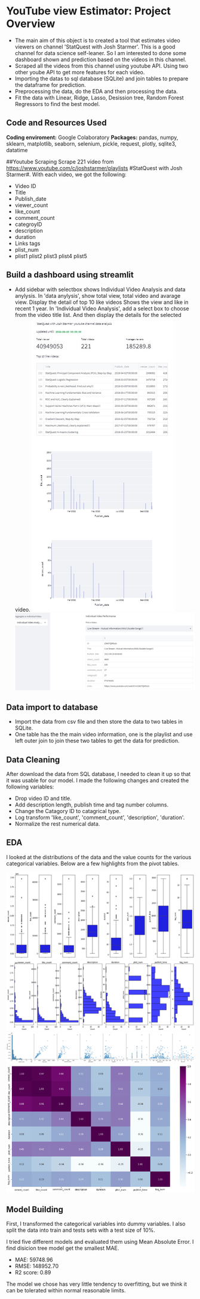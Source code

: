 # YouTube view Estimator: Project Overview 
* The main aim of this object is to created a tool that estimates video viewers on channel 'StatQuest with Josh Starmer'. This is a good channel for data science self-leaner. So I am interested to done some dashboard shown and prediction based on the videos in this channel.
* Scraped all the videos from this channel using youtube API. Using two other yoube API to get more features for each video.
* Importing the datas to sql database (SQLite) and join tables to prepare the dataframe for prediction. 
* Preprocessing the data, do the EDA and then processing the data.
* Fit the data with Linear, Ridge, Lasso, Desission tree, Random Forest Regressors to find the best model. 

## Code and Resources Used 
**Coding enviroment:** Google Colaboratory 
**Packages:** pandas, numpy, sklearn, matplotlib, seaborn, selenium, pickle, request, plotly, sqlite3, datatime


##Youtube Scraping
Scrape 221 video from https://www.youtube.com/c/joshstarmer/playlists #StatQuest with Josh Starmer#. 
With each video, we got the following:
*	Video ID
* Title	
* Publish_date	
* viewer_count	
* like_count	
* comment_count	
* categroyID	
* description	
* duration	
* Links	tags	
* plist_num	
* plist1	plist2	plist3	plist4	plist5

## Build a dashboard using streamlit
* Add sidebar with selectbox shows Individual Video Analysis and data anylysis.
In 'data anylysis', show total view, total video and avarage view. Display the detail of top 10 like videos Shows the view and like in recent 1 year.
In 'Individual Video Analysis', add a select box to choose from the video title list. And then display the details for the selected video.
![alt text](https://github.com/chejige/Youtube-view-Estimator-and-dashboard/blob/main/data%20analysis.jpg)
![alt text](https://github.com/chejige/Youtube-view-Estimator-and-dashboard/blob/main/Individual%20video.jpg)

## Data import to database
* Import the data from csv file and then store the data to two tables in SQLite.
* One table has the the main video information, one is the playlist and use left outer join to join these two tables to get the data for prediction.


## Data Cleaning
After download the data from SQL database, I needed to clean it up so that it was usable for our model. I made the following changes and created the following variables:

*	Drop video ID and title.
* Add description length, publish time and tag number columns.
* Change the Catagory ID to catagrical type.
* Log transform 'like_count', 'comment_count', 'description', 'duration'.
* Normalize the rest numerical data.

## EDA
I looked at the distributions of the data and the value counts for the various categorical variables. Below are a few highlights from the pivot tables. 

![alt text](https://github.com/chejige/Youtube-view-Estimator-and-dashboard/blob/main/boxplot.png)
![alt text](https://github.com/chejige/Youtube-view-Estimator-and-dashboard/blob/main/histplot.png)
![alt text](https://github.com/chejige/Youtube-view-Estimator-and-dashboard/blob/main/pairplot.png)
![alt text](https://github.com/chejige/Youtube-view-Estimator-and-dashboard/blob/main/heatmap.png)

## Model Building 

First, I transformed the categorical variables into dummy variables. I also split the data into train and tests sets with a test size of 10%.   

I tried five different models and evaluated them using Mean Absolute Error. I find disicion tree model get the smallest MAE.
* MAE: 59748.96
* RMSE: 148952.70
* R2 score: 0.89

The model we chose has very little tendency to overfitting, but we think it can be tolerated within normal reasonable limits.




